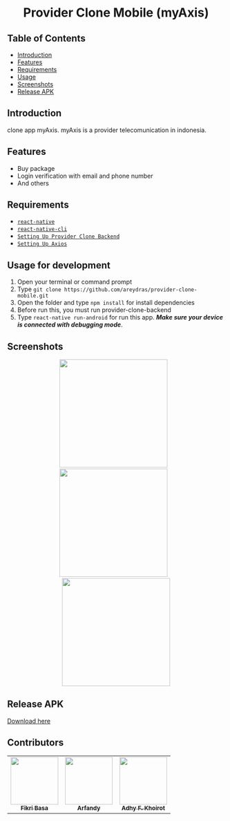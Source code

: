 <h1 align='center'>Provider Clone Mobile (myAxis)</h1>

## Table of Contents

- [Introduction](#introduction)
- [Features](#features)
- [Requirements](#requirements)
- [Usage](#usage-for-development)
- [Screenshots](#screenshots)
- [Release APK](#release-apk)

## Introduction
clone app myAxis. myAxis is a provider telecomunication in indonesia.

## Features
* Buy package
* Login verification with email and phone number
* And others

## Requirements
* [`react-native`](https://facebook.github.io/react-native/docs/getting-started)
* [`react-native-cli`](https://facebook.github.io/react-native/docs/getting-started)
* [`Setting Up Provider Clone Backend`](https://github.com/fastaman993/provider-clone-backend)
* [`Setting Up Axios`](https://github.com/axios/axios)

## Usage for development
1. Open your terminal or command prompt
2. Type `git clone https://github.com/areydras/provider-clone-mobile.git`
3. Open the folder and type `npm install` for install dependencies
4. Before run this, you must run provider-clone-backend
5. Type `react-native run-android` for run this app. ***Make sure your device is connected with debugging mode***.

## Screenshots
  <p align="center">
    <span>
      <img src="https://imgur.com/2ltPLLe.gif" width="250px" />
      &nbsp;&nbsp;
      <img src="https://imgur.com/34hq0uR.gif" width="250px" />
      &nbsp;&nbsp;
      <img src="https://imgur.com/jW3CSX5.gif" width="250px" />
    </span>
    
  </p>

## Release APK
<a href="https://bit.ly/2W0fre0">
  Download here
</a>

## Contributors

<table border="0">
  <tr>
    <td align="center">
      <a href="https://github.com/fikribasa">
        <img width="110" src="https://avatars0.githubusercontent.com/u/34205138?s=460&v=4"><br/>
          <sub><b>Fikri Basa</b></sub>
      </a>
    </td>
    <td align="center">
      <a href="https://github.com/Oreki13">
        <img width="110" src="https://avatars2.githubusercontent.com/u/52338405?s=460&v=4"><br/>
          <sub><b>Arfandy</b></sub>
      </a>
    </td>
    <td align="center">
      <a href="https://github.com/fastaman993">
        <img width="110" src="https://avatars2.githubusercontent.com/u/54013498?s=460&v=4"><br/>
          <sub><b>Adhy F. Khoirot</b></sub>
      </a>
    </td>
  </tr>
</table>
